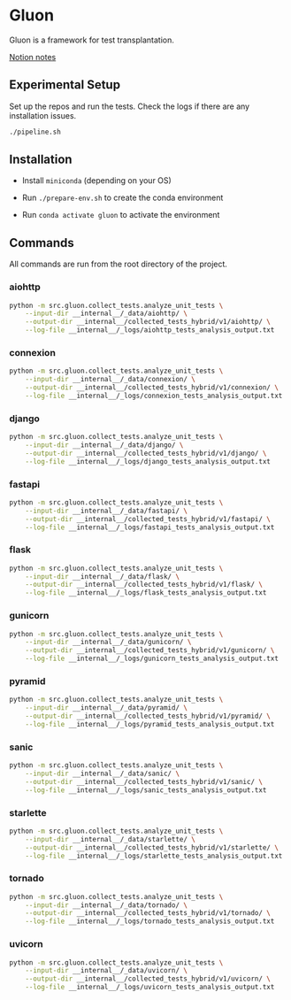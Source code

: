 # Gluon

Gluon is a framework for test transplantation.

[Notion notes](https://childlike-feeling-7e1.notion.site/Recap-1768e948699d80d2ba9bffcc5b07523d?pvs=4)

## Experimental Setup

Set up the repos and run the tests. Check the logs if there are any installation issues.

```bash
./pipeline.sh
```

## Installation

- Install `miniconda` (depending on your OS)

- Run `./prepare-env.sh` to create the conda environment

- Run `conda activate gluon` to activate the environment

## Commands

All commands are run from the root directory of the project.

### aiohttp

```bash
python -m src.gluon.collect_tests.analyze_unit_tests \
    --input-dir __internal__/_data/aiohttp/ \
    --output-dir __internal__/collected_tests_hybrid/v1/aiohttp/ \
    --log-file __internal__/_logs/aiohttp_tests_analysis_output.txt
```

### connexion

```bash
python -m src.gluon.collect_tests.analyze_unit_tests \
    --input-dir __internal__/_data/connexion/ \
    --output-dir __internal__/collected_tests_hybrid/v1/connexion/ \
    --log-file __internal__/_logs/connexion_tests_analysis_output.txt
```

### django

```bash
python -m src.gluon.collect_tests.analyze_unit_tests \
    --input-dir __internal__/_data/django/ \
    --output-dir __internal__/collected_tests_hybrid/v1/django/ \
    --log-file __internal__/_logs/django_tests_analysis_output.txt
```

### fastapi

```bash
python -m src.gluon.collect_tests.analyze_unit_tests \
    --input-dir __internal__/_data/fastapi/ \
    --output-dir __internal__/collected_tests_hybrid/v1/fastapi/ \
    --log-file __internal__/_logs/fastapi_tests_analysis_output.txt
```

### flask

```bash
python -m src.gluon.collect_tests.analyze_unit_tests \
    --input-dir __internal__/_data/flask/ \
    --output-dir __internal__/collected_tests_hybrid/v1/flask/ \
    --log-file __internal__/_logs/flask_tests_analysis_output.txt
```

### gunicorn

```bash
python -m src.gluon.collect_tests.analyze_unit_tests \
    --input-dir __internal__/_data/gunicorn/ \
    --output-dir __internal__/collected_tests_hybrid/v1/gunicorn/ \
    --log-file __internal__/_logs/gunicorn_tests_analysis_output.txt
```

### pyramid

```bash
python -m src.gluon.collect_tests.analyze_unit_tests \
    --input-dir __internal__/_data/pyramid/ \
    --output-dir __internal__/collected_tests_hybrid/v1/pyramid/ \
    --log-file __internal__/_logs/pyramid_tests_analysis_output.txt
```

### sanic

```bash
python -m src.gluon.collect_tests.analyze_unit_tests \
    --input-dir __internal__/_data/sanic/ \
    --output-dir __internal__/collected_tests_hybrid/v1/sanic/ \
    --log-file __internal__/_logs/sanic_tests_analysis_output.txt
```

### starlette

```bash
python -m src.gluon.collect_tests.analyze_unit_tests \
    --input-dir __internal__/_data/starlette/ \
    --output-dir __internal__/collected_tests_hybrid/v1/starlette/ \
    --log-file __internal__/_logs/starlette_tests_analysis_output.txt
```

### tornado

```bash
python -m src.gluon.collect_tests.analyze_unit_tests \
    --input-dir __internal__/_data/tornado/ \
    --output-dir __internal__/collected_tests_hybrid/v1/tornado/ \
    --log-file __internal__/_logs/tornado_tests_analysis_output.txt
```

### uvicorn

```bash
python -m src.gluon.collect_tests.analyze_unit_tests \
    --input-dir __internal__/_data/uvicorn/ \
    --output-dir __internal__/collected_tests_hybrid/v1/uvicorn/ \
    --log-file __internal__/_logs/uvicorn_tests_analysis_output.txt
```
